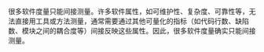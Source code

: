 很多软件度量只能间接测量。许多软件属性，如可维护性、复杂度、可靠性等，无法直接用工具或方法测量，通常需要通过其他可量化的指标（如代码行数、缺陷数、模块之间的耦合度等）间接反映这些属性。因此，很多软件度量确实只能间接测量。